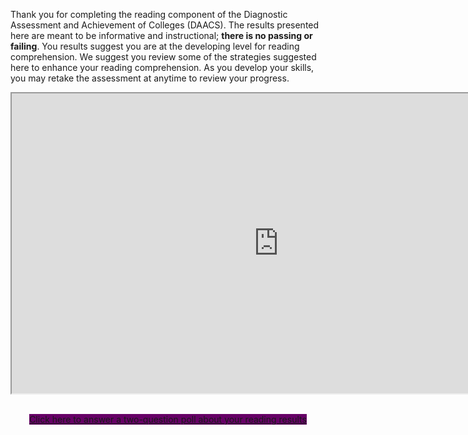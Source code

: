 Thank you for completing the reading component of the Diagnostic Assessment and Achievement of Colleges (DAACS). The results presented here are meant to be informative and instructional; **there is no passing or failing**. You results suggest you are at the developing level for reading comprehension. We suggest you review some of the strategies suggested here to enhance your reading comprehension. As you develop your skills, you may retake the assessment at anytime to review your progress.

<div class="embed-responsive embed-responsive-16by9"><iframe width="853" height="480" src="https://player.vimeo.com/video/212248113"></iframe></div>

<p class="hidden-for-nonconsenting" style="text-align:center;"><br />
<a href="https://www.surveymonkey.com/r/JSKR66R" class="btn btn-primary btn-lg" style="background-color: #660066;" target="_blank">Click here to answer a two-question poll about your reading results</a>
</p>
